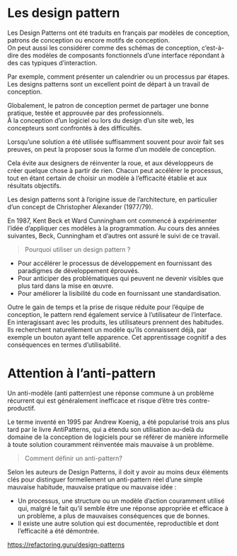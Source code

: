 # Les design pattern

Les Design Patterns ont été traduits en français par modèles de conception, patrons de conception ou encore motifs de conception.  
On peut aussi les considérer comme des schémas de conception, c’est-à-dire des modèles de composants fonctionnels d’une interface répondant à des cas typiques d’interaction. 

Par exemple, comment présenter un calendrier ou un processus par étapes. Les designs patterns sont un excellent point de départ à un travail de conception.  

Globalement, le patron de conception permet de partager une bonne pratique, testée et approuvée par des professionnels.  
À la conception d’un logiciel ou lors du design d’un site web, les concepteurs sont confrontés à des difficultés.    

Lorsqu’une solution a été utilisée suffisamment souvent pour avoir fait ses preuves, on peut la proposer sous la forme d’un modèle de conception.   

Cela évite aux designers de réinventer la roue, et aux développeurs de créer quelque chose à partir de rien. Chacun peut accélérer le processus, tout en étant certain de choisir un modèle à l’efficacité établie et aux résultats objectifs.

Les design patterns sont à l’origine issue de l’architecture, en particulier d’un concept de Christopher Alexander (1977/79).  

En 1987, Kent Beck et Ward Cunningham ont commencé à expérimenter l’idée d’appliquer ces modèles à la programmation. Au cours des années suivantes, Beck, Cunningham et d’autres ont assuré le suivi de ce travail.  

> Pourquoi utiliser un design pattern ?

* Pour accélérer le processus de développement en fournissant des paradigmes de développement éprouvés.  
* Pour anticiper des problématiques qui peuvent ne devenir visibles que plus tard dans la mise en œuvre.  
* Pour améliorer la lisibilité du code en fournissant une standardisation.

Outre le gain de temps et la prise de risque réduite pour l’équipe de conception, le pattern rend également service à l’utilisateur de l’interface.   
En interagissant avec les produits, les utilisateurs prennent des habitudes. Ils recherchent naturellement un modèle qu’ils connaissent déjà, par exemple un bouton ayant telle apparence. 
Cet apprentissage cognitif a des conséquences en termes d’utilisabilité.  

# Attention à l’anti-pattern

Un anti-modèle (anti pattern)est une réponse commune à un problème récurrent qui est généralement inefficace et risque d’être très contre-productif. 

Le terme inventé en 1995 par Andrew Koenig, a été popularisé trois ans plus tard par le livre AntiPatterns, qui a étendu son utilisation au-delà du domaine de la conception de logiciels pour se référer de manière informelle à toute solution couramment réinventée mais mauvaise à un problème.

>Comment définir un anti-pattern?  

 Selon les auteurs de Design Patterns, il doit y avoir au moins deux éléments clés pour distinguer formellement un anti-pattern réel d’une simple mauvaise habitude, mauvaise pratique ou mauvaise idée :  
* Un processus, une structure ou un modèle d’action couramment utilisé qui, malgré le fait qu’il semble être une réponse appropriée et efficace à un problème, a plus de mauvaises conséquences que de bonnes.
* Il existe une autre solution qui est documentée, reproductible et dont l’efficacité a été démontrée.  

https://refactoring.guru/design-patterns